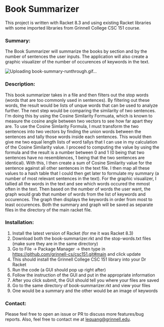 # Book Summarizer 

This project is written with Racket 8.3 and using existing Racket libraries with some imported libraries from Grinnell College CSC 151 course.

### Summary:
The Book Summarizer will summarize the books by section and by the number of sentences the user inputs. The application will also create a graphic visualizer of the number of occurences of keywords in the text. 

![Uploading book-summary-runthrough.gif…]()

### Description:
This book summarizer takes in a file and then filters out the stop words (words that are too commonly used in sentences). By filtering out these words, the result would be lists of unque words that can be used to analyze further. The next step would be comparing the similarity of two sentences. I'm doing this by using the Cosine Similarity Formuata, which is known to measure the cosine angle between two vectors to see how far apart they are. To use the Cosine Simlarity Formula, I must transform the two sentences into two vectors by finding the union words between the sentences and tally those words inside each sentences. This would then give me two equal length lists of word tallys that I can use in my calculation of the Cosine Similarity value. I proceed to computing the value by using the formula and the result is a number between 0 and 1 (0 being that two sentences have no resemblences, 1 being that the two sentences are identical). With this, I then create a sum of Cosine Similarity value for the sentence against all other sentences in the text file. I then map all these values to a hash table that I could then get later to formulate my summary (a number of most relevant sentences in the text). For the graphic visualizer, I tallied all the words in the text and see which words occured the mmost often in the text. Then based on the number of words the user want, the graph would grab that number of words from the list of keywords and occurences. The graph then displays the keywords in order from most to least occurences. Both the summary and graph will be saved as separate files in the directory of the main racket file. 

### Installation: 
1. Install the latest version of Racket (for me it was Racket 8.3)
2. Download both the book-summarizer.rkt and the stop-words.txt files (make sure they are in the same directory) 
3. Go to File -> Package Manager -> then type in https://github.com/grinnell-cs/csc151.git#main and click update 
4. This should install the Grinnell College CSC 151 library into your Dr Racket 
5. Run the code (a GUI should pop up right after) 
6. Follow the instruction of the GUI and put in the appropriate information 
7. After you click submit, the GUI should tell you where your files are saved 
8. Go to the same directory of book-summarizer.rkt and view your files 
9. One would be a summary and the other would be an image of keywords

### Contact: 
Please feel free to open an issue or PR to discuss more features/bug reports. Also, feel free to contact me at lequang@grinnell.edu.
